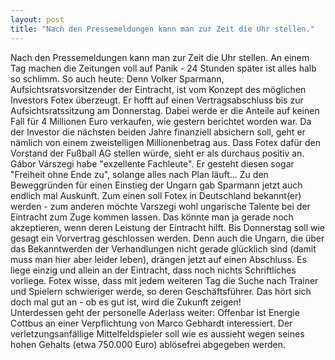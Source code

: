 ```yaml
---
layout: post
title: "Nach den Pressemeldungen kann man zur Zeit die Uhr stellen."
---
```


Nach den Pressemeldungen kann man zur Zeit die Uhr stellen. An einem Tag machen die Zeitungen voll auf Panik - 24 Stunden später ist alles halb so schlimm. So auch heute: Denn Volker Sparmann, Aufsichtsratsvorsitzender der Eintracht, ist vom Konzept des möglichen Investors Fotex überzeugt. Er hofft auf einen Vertragsabschluss bis zur Aufsichtsratssitzung am Donnerstag. Dabei werde er die Anteile auf keinen Fall für 4 Millionen Euro verkaufen, wie gestern berichtet worden war. Da der Investor die nächsten beiden Jahre finanziell absichern soll, geht er nämlich von einem zweistelligen Millionenbetrag aus. Dass Fotex dafür den Vorstand der Fußball AG stellen würde, sieht er als durchaus positiv an. Gábor Várszegi habe "exzellente Fachleute". Er gesteht diesen sogar "Freiheit ohne Ende zu", solange alles nach Plan läuft... Zu den Beweggründen für einen Einstieg der Ungarn gab Sparmann jetzt auch endlich mal Auskunft. Zum einen soll Fotex in Deutschland bekannt(er) werden - zum anderen möchte Varszegi wohl ungarische Talente bei der Eintracht zum Zuge kommen lassen. Das könnte man ja gerade noch akzeptieren, wenn deren Leistung der Eintracht hilft. Bis Donnerstag soll wie gesagt ein Vorvertrag geschlossen werden. Denn auch die Ungarn, die über das Bekanntwerden der Verhandlungen nicht gerade glücklich sind (damit muss man hier aber leider leben), drängen jetzt auf einen Abschluss. Es liege einzig und allein an der Eintracht, dass noch nichts Schriftliches vorliege. Fotex wisse, dass mit jedem weiteren Tag die Suche nach Trainer und Spielern schwieriger werde, so deren Geschäftsführer. Das hört sich doch mal gut an - ob es gut ist, wird die Zukunft zeigen!  
Unterdessen geht der personelle Aderlass weiter: Offenbar ist Energie Cottbus an einer Verpflichtung von Marco Gebhardt interessiert. Der verletzungsanfällige Mittelfeldspieler soll wie es aussieht wegen seines hohen Gehalts (etwa 750.000 Euro) ablösefrei abgegeben werden.
